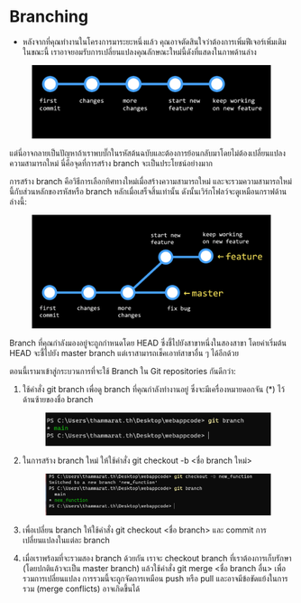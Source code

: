 # Branching

* หลังจากที่คุณทำงานในโครงการมาระยะหนึ่งแล้ว คุณอาจตัดสินใจว่าต้องการเพิ่มฟีเจอร์เพิ่มเติม ในขณะนี้ เราอาจยอมรับการเปลี่ยนแปลงคุณลักษณะใหม่นี้ดังที่แสดงในภาพด้านล่าง

<figure><img src="../../.gitbook/assets/no_branch.png" alt=""><figcaption></figcaption></figure>

แต่นี่อาจกลายเป็นปัญหาถ้าเราพบบั๊กในรหัสต้นฉบับและต้องการย้อนกลับมาโดยไม่ต้องเปลี่ยนแปลงความสามารถใหม่ นี่คือจุดที่การสร้าง branch จะเป็นประโยชน์อย่างมาก

การสร้าง branch คือวิธีการเลือกทิศทางใหม่เมื่อสร้างความสามารถใหม่ และจะรวมความสามารถใหม่นี้กับส่วนหลักของรหัสหรือ branch หลักเมื่อเสร็จสิ้นเท่านั้น ดังนั้นเวิร์กโฟลว์จะดูเหมือนกราฟด้านล่างนี้:

<figure><img src="../../.gitbook/assets/branch.png" alt=""><figcaption></figcaption></figure>

Branch ที่คุณกำลังมองอยู่จะถูกกำหนดโดย HEAD ซึ่งชี้ไปยังสาขาหนึ่งในสองสาขา โดยค่าเริ่มต้น HEAD จะชี้ไปยัง master branch แต่เราสามารถเช็คเอาท์สาขาอื่น ๆ ได้อีกด้วย

ตอนนี้เรามาเข้าสู่กระบวนการที่จะใช้ Branch ใน Git repositories กันดีกว่า:

1.  ใช้คำสั่ง git branch เพื่อดู branch ที่คุณกำลังทำงานอยู่ ซึ่งจะมีเครื่องหมายดอกจัน (\*) ไว้ด้านซ้ายของชื่อ branch&#x20;

    <figure><img src="../../.gitbook/assets/image (11).png" alt=""><figcaption></figcaption></figure>
2.  ในการสร้าง branch ใหม่ ให้ใช้คำสั่ง git checkout -b <ชื่อ branch ใหม่>&#x20;

    <figure><img src="../../.gitbook/assets/image.png" alt=""><figcaption></figcaption></figure>
3. เพื่อเปลี่ยน branch ให้ใช้คำสั่ง git checkout <ชื่อ branch> และ commit การเปลี่ยนแปลงในแต่ละ branch
4. เมื่อเราพร้อมที่จะรวมสอง branch ด้วยกัน เราจะ checkout branch ที่เราต้องการเก็บรักษา (โดยปกติแล้วจะเป็น master branch) แล้วใช้คำสั่ง git merge <ชื่อ branch อื่น> เพื่อรวมการเปลี่ยนแปลง การรวมนี้จะถูกจัดการเหมือน push หรือ pull และอาจมีข้อขัดแย้งในการรวม (merge conflicts) อาจเกิดขึ้นได้

